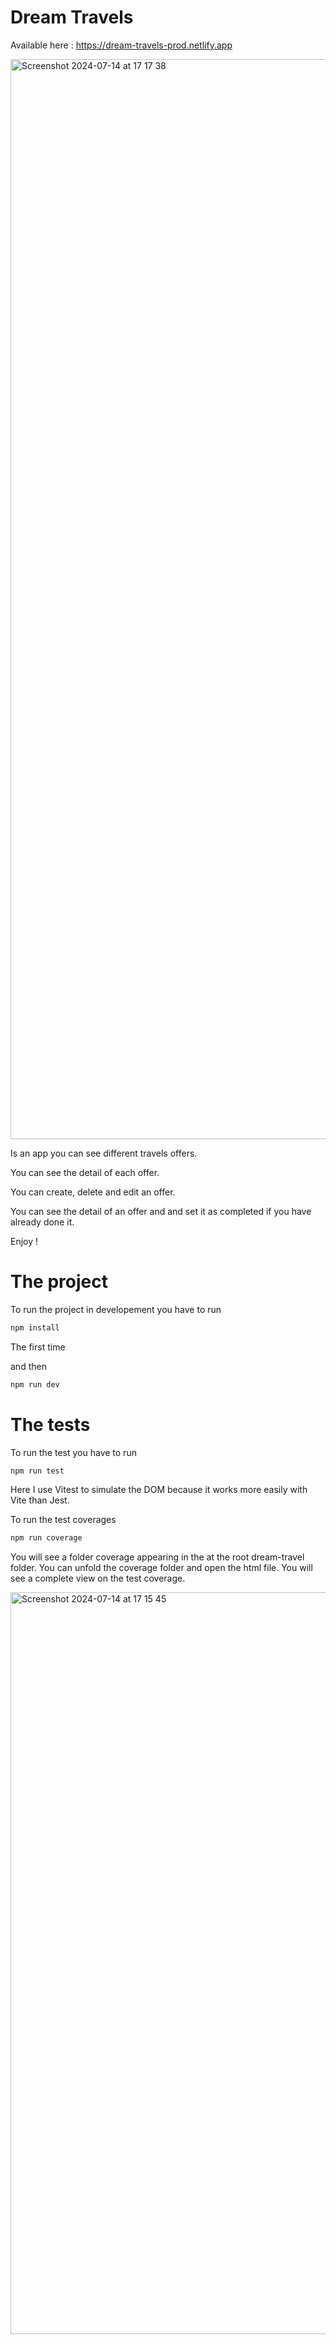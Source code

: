# Dream Travels

Available here : https://dream-travels-prod.netlify.app

<img width="1728" alt="Screenshot 2024-07-14 at 17 17 38" src="https://github.com/user-attachments/assets/b68cd649-1de6-4664-a238-50ab6acd8a63">


Is an app you can see different travels offers.

You can see the detail of each offer.

You can create, delete and edit an offer.

You can see the detail of an offer and and set it as completed if you have already done it.

Enjoy !

# The project

To run the project in developement you have to run

```bash
npm install
```
The first time

and then 

```bash
npm run dev
```

# The tests

To run the test you have to run

```bash
npm run test
```

Here I use Vitest to simulate the DOM because it works more easily with Vite than Jest.

To run the test coverages

```bash
npm run coverage
```

You will see a folder coverage appearing in the at the root dream-travel folder.
You can unfold the coverage folder and open the html file. You will see a complete view on the test coverage.

<img width="1187" alt="Screenshot 2024-07-14 at 17 15 45" src="https://github.com/user-attachments/assets/084add46-7d09-4436-8d91-99e3f11bf07a">


